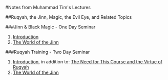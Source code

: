 [template: notes]:/

#Notes from Muhammad Tim's Lectures

##Ruqyah, the Jinn, Magic, the Evil Eye, and Related Topics

###Jinn & Black Magic - One Day Seminar

1. [Introduction](/ruqyah/introduction)
2. [The World of the Jinn](/ruqyah/worldofthejinn)

###Ruqyah Training - Two Day Seminar

1. [Introduction](/ruqyah/introduction), in addition to: [The Need for This Course and the Virtue of Ruqyah](/ruqyah/virtue)
2. [The World of the Jinn](/ruqyah/worldofthejinn)